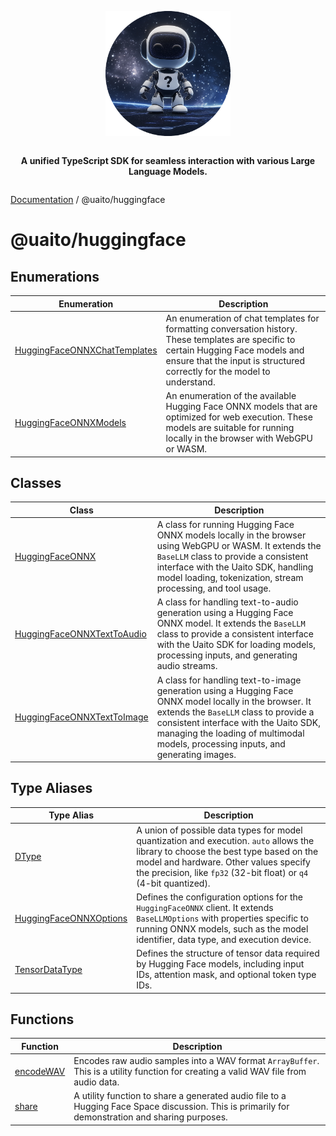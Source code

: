 <div style="display:flex; flex-direction:column; align-items:center;">
<p align="center">
  <img src="../UAITO.png" alt="UAITO Logo" width="200"/>
</p>

<p align="center">
  <strong>A unified TypeScript SDK for seamless interaction with various Large Language Models.</strong>
</p>
</div>

[Documentation](README.md) / @uaito/huggingface

# @uaito/huggingface

## Enumerations

| Enumeration | Description |
| ------ | ------ |
| [HuggingFaceONNXChatTemplates](@uaito.huggingface.Enumeration.HuggingFaceONNXChatTemplates.md) | An enumeration of chat templates for formatting conversation history. These templates are specific to certain Hugging Face models and ensure that the input is structured correctly for the model to understand. |
| [HuggingFaceONNXModels](@uaito.huggingface.Enumeration.HuggingFaceONNXModels.md) | An enumeration of the available Hugging Face ONNX models that are optimized for web execution. These models are suitable for running locally in the browser with WebGPU or WASM. |

## Classes

| Class | Description |
| ------ | ------ |
| [HuggingFaceONNX](@uaito.huggingface.Class.HuggingFaceONNX.md) | A class for running Hugging Face ONNX models locally in the browser using WebGPU or WASM. It extends the `BaseLLM` class to provide a consistent interface with the Uaito SDK, handling model loading, tokenization, stream processing, and tool usage. |
| [HuggingFaceONNXTextToAudio](@uaito.huggingface.Class.HuggingFaceONNXTextToAudio.md) | A class for handling text-to-audio generation using a Hugging Face ONNX model. It extends the `BaseLLM` class to provide a consistent interface with the Uaito SDK for loading models, processing inputs, and generating audio streams. |
| [HuggingFaceONNXTextToImage](@uaito.huggingface.Class.HuggingFaceONNXTextToImage.md) | A class for handling text-to-image generation using a Hugging Face ONNX model locally in the browser. It extends the `BaseLLM` class to provide a consistent interface with the Uaito SDK, managing the loading of multimodal models, processing inputs, and generating images. |

## Type Aliases

| Type Alias | Description |
| ------ | ------ |
| [DType](@uaito.huggingface.TypeAlias.DType.md) | A union of possible data types for model quantization and execution. `auto` allows the library to choose the best type based on the model and hardware. Other values specify the precision, like `fp32` (32-bit float) or `q4` (4-bit quantized). |
| [HuggingFaceONNXOptions](@uaito.huggingface.TypeAlias.HuggingFaceONNXOptions.md) | Defines the configuration options for the `HuggingFaceONNX` client. It extends `BaseLLMOptions` with properties specific to running ONNX models, such as the model identifier, data type, and execution device. |
| [TensorDataType](@uaito.huggingface.TypeAlias.TensorDataType.md) | Defines the structure of tensor data required by Hugging Face models, including input IDs, attention mask, and optional token type IDs. |

## Functions

| Function | Description |
| ------ | ------ |
| [encodeWAV](@uaito.huggingface.Function.encodeWAV.md) | Encodes raw audio samples into a WAV format `ArrayBuffer`. This is a utility function for creating a valid WAV file from audio data. |
| [share](@uaito.huggingface.Function.share.md) | A utility function to share a generated audio file to a Hugging Face Space discussion. This is primarily for demonstration and sharing purposes. |
